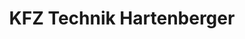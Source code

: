 ---
title: "KFZ Technik Hartenberger"
url: /friesach/kfz-technik-hartenberger/
shop: Autowerkstatt
---